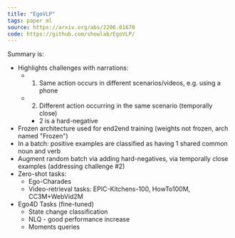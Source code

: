 ```yaml
---
title: "EgoVLP"
tags: paper ml
source: https://arxiv.org/abs/2206.01670
code: https://github.com/showlab/EgoVLP/
---
```



Summary is:
- Highlights challenges with narrations:
  - 1) Same action occurs in different scenarios/videos, e.g. using a phone
  - 2) Different action occurring in the same scenario (temporally close)
    - 2 is a hard-negative
- Frozen architecture used for end2end training (weights not frozen, arch named
  "Frozen")
- In a batch: positive examples are classified as having 1 shared common noun and verb
- Augment random batch via adding hard-negatives, via temporally close examples (addressing challenge #2)
- Zero-shot tasks:
  - Ego-Charades
  - Video-retrieval tasks: EPIC-Kitchens-100, HowTo100M, CC3M+WebVid2M
- Ego4D Tasks (fine-tuned)
  - State change classification
  - NLQ - good performance increase
  - Moments queries
